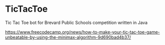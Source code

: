 # TicTacToe
Tic Tac Toe bot for Brevard Public Schools competition written in Java

https://www.freecodecamp.org/news/how-to-make-your-tic-tac-toe-game-unbeatable-by-using-the-minimax-algorithm-9d690bad4b37/
